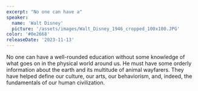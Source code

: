 ```yaml
---
excerpt: "No one can have a"
speaker:
  name: 'Walt Disney'
  picture: '/assets/images/Walt_Disney_1946_cropped_100x100.JPG'
color: '#0e2668'
releaseDate: '2023-11-13'
---
```

No one can have a well-rounded education without some knowledge of what goes on in the physical world around us. He must have some orderly information about the earth and its multitude of animal wayfarers. They have helped define our culture, our arts, our behaviorism, and, indeed, the fundamentals of our human civilization.